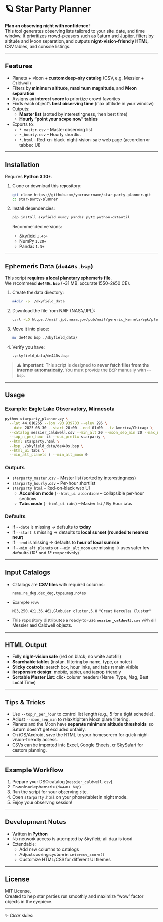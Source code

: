 # 🪐 Star Party Planner

**Plan an observing night with confidence!**  
This tool generates observing lists tailored to your site, date, and time window. It prioritizes crowd-pleasers such as Saturn and Jupiter, filters by altitude and Moon separation, and outputs **night-vision-friendly HTML**, CSV tables, and console listings.

---

## Features

- Planets + Moon + **custom deep-sky catalog** (CSV, e.g. Messier + Caldwell)
- Filters by **minimum altitude**, **maximum magnitude**, and **Moon separation**
- Assigns an **interest score** to prioritize crowd favorites
- Finds each object’s **best observing time** (max altitude in your window)
- Outputs:
  - **Master list** (sorted by interestingness, then best time)
  - **Hourly “point your scope now” tables**
- Exports to:
  - `*_master.csv` – Master observing list
  - `*_hourly.csv` – Hourly shortlist
  - `*.html` – Red-on-black, night-vision-safe web page (accordion or tabbed UI)

---

## Installation

Requires **Python 3.10+**.

1. Clone or download this repository:

   ```bash
   git clone https://github.com/yourusername/star-party-planner.git
   cd star-party-planner
   ```

2. Install dependencies:

   ```bash
   pip install skyfield numpy pandas pytz python-dateutil
   ```

   Recommended versions:
   - [Skyfield](https://rhodesmill.org/skyfield/) `1.45+`
   - NumPy `1.20+`
   - Pandas `1.3+`

---

## Ephemeris Data (`de440s.bsp`)

This script **requires a local planetary ephemeris file**.  
We recommend **`de440s.bsp`** (~31 MB, accurate 1550–2650 CE).

1. Create the data directory:

   ```bash
   mkdir -p ./skyfield_data
   ```

2. Download the file from NAIF (NASA/JPL):

   ```bash
   curl -LO https://naif.jpl.nasa.gov/pub/naif/generic_kernels/spk/planets/de440s.bsp
   ```

3. Move it into place:

   ```bash
   mv de440s.bsp ./skyfield_data/
   ```

4. Verify you have:

   ```
   ./skyfield_data/de440s.bsp
   ```

> ⚠️ **Important**: This script is designed to **never fetch files from the internet automatically.** You must provide the BSP manually with `--bsp`.

---

## Usage

### Example: Eagle Lake Observatory, Minnesota

```bash
python starparty_planner.py \
  --lat 44.810265 --lon -93.939783 --elev 296 \
  --date 2025-08-30 --start 20:00 --end 01:00 --tz America/Chicago \
  --catalog messier_caldwell.csv --min_alt 20 --moon_sep_min 20 --max_mag 9 \
  --top_n_per_hour 16 --out_prefix starparty \
  --html starparty.html \
  --bsp ./skyfield_data/de440s.bsp \
  --html_ui tabs \
  --min_alt_planets 5 --min_alt_moon 0
```

### Outputs

- `starparty_master.csv` – Master list (sorted by interestingness)
- `starparty_hourly.csv` – Per-hour shortlist
- `starparty.html` – Red-on-black web UI  
  - **Accordion mode** (`--html_ui accordion`) – collapsible per-hour sections  
  - **Tabs mode** (`--html_ui tabs`) – Master list / By Hour tabs

### Defaults

- If `--date` is missing → defaults to **today**
- If `--start` is missing → defaults to **local sunset (rounded to nearest hour)**
- If `--end` is missing → defaults to **hour of local sunrise**
- If `--min_alt_planets` or `--min_alt_moon` are missing → uses safer low defaults (10° and 5° respectively)

---

## Input Catalogs

- Catalogs are **CSV files** with required columns:

  ```
  name,ra_deg,dec_deg,type,mag,notes
  ```

- Example row:

  ```
  M13,250.421,36.461,Globular cluster,5.8,"Great Hercules Cluster"
  ```

- This repository distributes a ready-to-use **`messier_caldwell.csv`** with all Messier and Caldwell objects.

---

## HTML Output

- Fully **night-vision safe** (red on black; no white autofill)
- **Searchable tables** (instant filtering by name, type, or notes)
- **Sticky controls**: search box, hour links, and tabs remain visible
- **Responsive design**: mobile, tablet, and laptop friendly
- **Sortable Master List**: click column headers (Name, Type, Mag, Best Local Time)

---

## Tips & Tricks

- Use `--top_n_per_hour` to control list length (e.g., 5 for a tight schedule).
- Adjust `--moon_sep_min` to relax/tighten Moon glare filtering.
- Planets and the Moon have **separate minimum altitude thresholds**, so Saturn doesn’t get excluded unfairly.
- On iOS/Android, save the HTML to your homescreen for quick night-vision-friendly access.
- CSVs can be imported into Excel, Google Sheets, or SkySafari for custom planning.

---

## Example Workflow

1. Prepare your DSO catalog (`messier_caldwell.csv`).
2. Download ephemeris (`de440s.bsp`).
3. Run the script for your observing site.
4. Open `starparty.html` on your phone/tablet in night mode.
5. Enjoy your observing session!

---

## Development Notes

- Written in **Python**
- No network access is attempted by Skyfield; all data is local
- Extendable:
  - Add new columns to catalogs
  - Adjust scoring system in `interest_score()`
  - Customize HTML/CSS for different UI themes

---

## License

MIT License.  
Created to help star parties run smoothly and maximize “wow” factor objects in the eyepiece.

---

✨  *Clear skies!*
